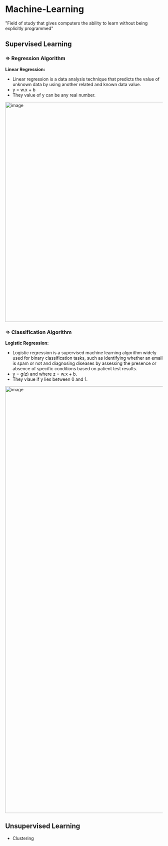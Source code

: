 # Machine-Learning
"Field of study that gives computers the ability to learn without being explicitly programmed"

## Supervised Learning
### => Regression Algorithm
**Linear Regression:**
- Linear regression is a data analysis technique that predicts the value of unknown data by using another related and known data value.
- y = w.x + b
- They value of y can be any real number.
<img width="703" alt="image" src="https://github.com/user-attachments/assets/44323162-3763-4f60-bbde-6c63b06bf4ce">

  
### => Classification Algorithm
**Logistic Regression:**
- Logistic regression is a supervised machine learning algorithm widely used for binary classification tasks, such as identifying whether an email is spam or not and diagnosing diseases by assessing the presence or absence of specific conditions based on patient test results.
- y = g(z) and where z = w.x + b.
- They vlaue if y lies between 0 and 1.
<img width="1365" alt="image" src="https://github.com/user-attachments/assets/14f13edb-360b-48d8-ae9d-a7948016a8a7">


## Unsupervised Learning
- Clustering
